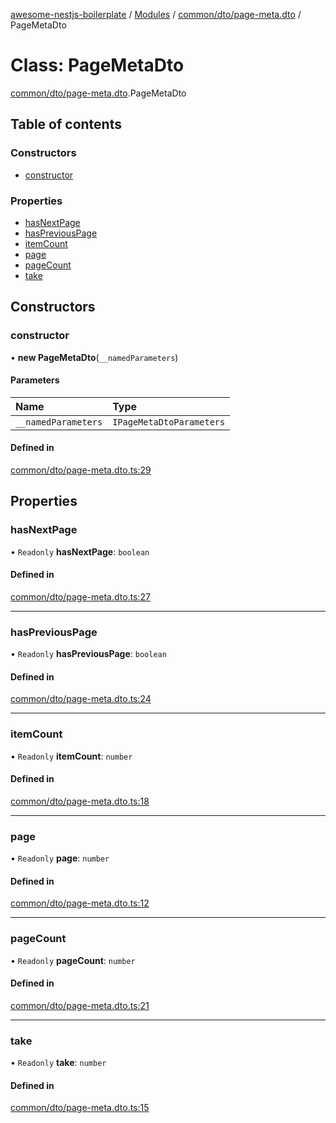 [awesome-nestjs-boilerplate](../README.md) / [Modules](../modules.md) / [common/dto/page-meta.dto](../modules/common_dto_page_meta_dto.md) / PageMetaDto

# Class: PageMetaDto

[common/dto/page-meta.dto](../modules/common_dto_page_meta_dto.md).PageMetaDto

## Table of contents

### Constructors

- [constructor](common_dto_page_meta_dto.PageMetaDto.md#constructor)

### Properties

- [hasNextPage](common_dto_page_meta_dto.PageMetaDto.md#hasnextpage)
- [hasPreviousPage](common_dto_page_meta_dto.PageMetaDto.md#haspreviouspage)
- [itemCount](common_dto_page_meta_dto.PageMetaDto.md#itemcount)
- [page](common_dto_page_meta_dto.PageMetaDto.md#page)
- [pageCount](common_dto_page_meta_dto.PageMetaDto.md#pagecount)
- [take](common_dto_page_meta_dto.PageMetaDto.md#take)

## Constructors

### constructor

• **new PageMetaDto**(`__namedParameters`)

#### Parameters

| Name | Type |
| :------ | :------ |
| `__namedParameters` | `IPageMetaDtoParameters` |

#### Defined in

[common/dto/page-meta.dto.ts:29](https://github.com/klub-deepak/awesome-nest-boilerplate/blob/260b9ca/src/common/dto/page-meta.dto.ts#L29)

## Properties

### hasNextPage

• `Readonly` **hasNextPage**: `boolean`

#### Defined in

[common/dto/page-meta.dto.ts:27](https://github.com/klub-deepak/awesome-nest-boilerplate/blob/260b9ca/src/common/dto/page-meta.dto.ts#L27)

___

### hasPreviousPage

• `Readonly` **hasPreviousPage**: `boolean`

#### Defined in

[common/dto/page-meta.dto.ts:24](https://github.com/klub-deepak/awesome-nest-boilerplate/blob/260b9ca/src/common/dto/page-meta.dto.ts#L24)

___

### itemCount

• `Readonly` **itemCount**: `number`

#### Defined in

[common/dto/page-meta.dto.ts:18](https://github.com/klub-deepak/awesome-nest-boilerplate/blob/260b9ca/src/common/dto/page-meta.dto.ts#L18)

___

### page

• `Readonly` **page**: `number`

#### Defined in

[common/dto/page-meta.dto.ts:12](https://github.com/klub-deepak/awesome-nest-boilerplate/blob/260b9ca/src/common/dto/page-meta.dto.ts#L12)

___

### pageCount

• `Readonly` **pageCount**: `number`

#### Defined in

[common/dto/page-meta.dto.ts:21](https://github.com/klub-deepak/awesome-nest-boilerplate/blob/260b9ca/src/common/dto/page-meta.dto.ts#L21)

___

### take

• `Readonly` **take**: `number`

#### Defined in

[common/dto/page-meta.dto.ts:15](https://github.com/klub-deepak/awesome-nest-boilerplate/blob/260b9ca/src/common/dto/page-meta.dto.ts#L15)
